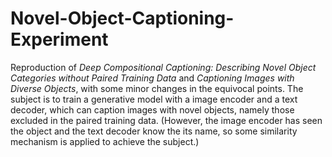 # Novel-Object-Captioning-Experiment
Reproduction of *Deep Compositional Captioning: Describing Novel Object Categories without Paired Training Data* and *Captioning Images with Diverse Objects*, with some minor changes in the equivocal points. The subject is to train a generative model with a image encoder and a text decoder, which can caption images with novel objects, namely those excluded in the paired training data. (However, the image encoder has seen the object and the text decoder know the its name, so some similarity mechanism is applied to achieve the subject.)
